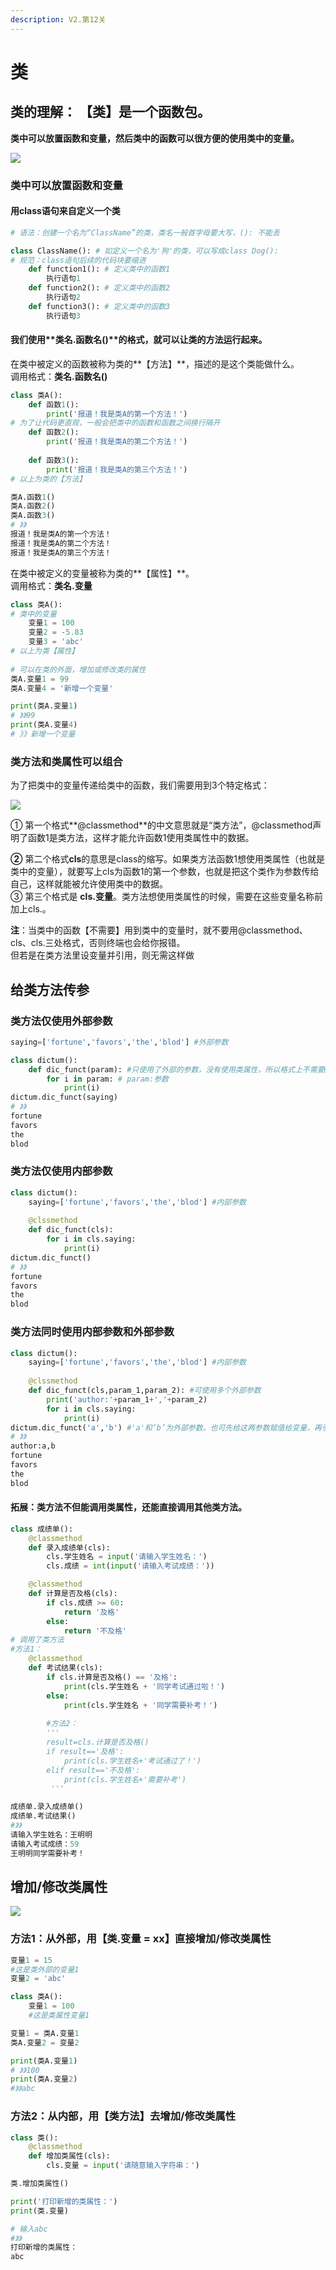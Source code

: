 ```yaml
---
description: V2.第12关
---
```


# 类

## **类的理解**： **【类】是一个函数包。**

**类中可以放置函数和变量，然后类中的函数可以很方便的使用类中的变量。**

![](../.gitbook/assets/image.png)

### **类中可以放置函数和变量**

#### 用class语句来自定义一个类

```python
# 语法：创建一个名为“ClassName”的类，类名一般首字母要大写，(): 不能丢   

class ClassName(): # 如定义一个名为'狗'的类，可以写成class Dog():
# 规范：class语句后续的代码块要缩进  
    def function1(): # 定义类中的函数1
        执行语句1
    def function2(): # 定义类中的函数2
        执行语句2
    def function3(): # 定义类中的函数3
        执行语句3
```



#### 我们使用**类名.函数名\(\)**的格式，就可以让类的方法运行起来。

在类中被定义的函数被称为类的**【方法】**，描述的是这个类能做什么。  
调用格式：**类名.函数名\(\)**

```python
class 类A():
    def 函数1():
        print('报道！我是类A的第一个方法！')
# 为了让代码更直观，一般会把类中的函数和函数之间换行隔开        
    def 函数2():
        print('报道！我是类A的第二个方法！')
        
    def 函数3():
        print('报道！我是类A的第三个方法！')
# 以上为类的【方法】        

类A.函数1()
类A.函数2()
类A.函数3()
# 》》
报道！我是类A的第一个方法！
报道！我是类A的第二个方法！
报道！我是类A的第三个方法！

```

在类中被定义的变量被称为类的**【属性】**。  
调用格式：**类名.变量**

```python
class 类A():
# 类中的变量
    变量1 = 100
    变量2 = -5.83
    变量3 = 'abc'
# 以上为类【属性】
        
# 可以在类的外面，增加或修改类的属性
类A.变量1 = 99
类A.变量4 = '新增一个变量'

print(类A.变量1)
# 》》99
print(类A.变量4)
# 》》新增一个变量
```

### **类方法和类属性可以组合**

为了把类中的变量传递给类中的函数，我们需要用到3个特定格式：

![](../.gitbook/assets/image%20%281%29.png)

① 第一个格式**@classmethod**的中文意思就是“类方法”，@classmethod声明了函数1是类方法，这样才能允许函数1使用类属性中的数据。  
  
**②** 第二个格式**cls**的意思是class的缩写。如果类方法函数1想使用类属性（也就是类中的变量），就要写上cls为函数1的第一个参数，也就是把这个类作为参数传给自己，这样就能被允许使用类中的数据。  
③  第三个格式是 **cls.变量**。类方法想使用类属性的时候，需要在这些变量名称前加上cls.。

**注**：当类中的函数【不需要】用到类中的变量时，就不要用@classmethod、cls、cls.三处格式，否则终端也会给你报错。  
但若是在类方法里设变量并引用，则无需这样做

## 给类方法传参

### 类方法仅使用外部参数

```python
saying=['fortune','favors','the','blod'] #外部参数

class dictum():
    def dic_funct(param): #只使用了外部的参数，没有使用类属性，所以格式上不需要@classmethod和cls
        for i in param: # param:参数
            print(i)
dictum.dic_funct(saying)
# 》》
fortune
favors
the
blod            
```

### 类方法仅使用内部参数

```python
class dictum():
    saying=['fortune','favors','the','blod'] #内部参数
    
    @clssmethod
    def dic_funct(cls): 
        for i in cls.saying: 
            print(i)
dictum.dic_funct()
# 》》
fortune
favors
the
blod         
```

### 类方法同时使用内部参数和外部参数

```python
class dictum():
    saying=['fortune','favors','the','blod'] #内部参数
    
    @clssmethod
    def dic_funct(cls,param_1,param_2): #可使用多个外部参数
        print('author:'+param_1+','+param_2)
        for i in cls.saying: 
            print(i)
dictum.dic_funct('a','b') #'a'和‘b’为外部参数。也可先给这两参数赋值给变量，再引用变量
# 》》
author:a,b
fortune
favors
the
blod         
```

#### 

#### 拓展：类方法不但能调用类属性，还能直接调用其他类方法。

```python
class 成绩单():
    @classmethod
    def 录入成绩单(cls):
        cls.学生姓名 = input('请输入学生姓名：')
        cls.成绩 = int(input('请输入考试成绩：'))

    @classmethod
    def 计算是否及格(cls):
        if cls.成绩 >= 60:
            return '及格'
        else:
            return '不及格'
# 调用了类方法
#方法1：
    @classmethod
    def 考试结果(cls):
        if cls.计算是否及格() == '及格': 
            print(cls.学生姓名 + '同学考试通过啦！')
        else:
            print(cls.学生姓名 + '同学需要补考！')
        
        #方法2：
        '''
        result=cls.计算是否及格()
        if result=='及格':
            print(cls.学生姓名+'考试通过了！')
        elif result=='不及格':
            print(cls.学生姓名+'需要补考')    
         '''   

成绩单.录入成绩单()
成绩单.考试结果()
#》》
请输入学生姓名：王明明
请输入考试成绩：59
王明明同学需要补考！
```

## 增加/修改类属性

![](../.gitbook/assets/image%20%283%29.png)

### 方法1：从外部，用【类.变量 = xx】直接增加/修改类属性

```python
变量1 = 15
#这是类外部的变量1
变量2 = 'abc'

class 类A():
    变量1 = 100
    #这是类属性变量1

变量1 = 类A.变量1
类A.变量2 = 变量2

print(类A.变量1)
# 》》100
print(类A.变量2)
#》》abc
```

### 方法2：从内部，用【类方法】去增加/修改类属性

```python
class 类():
    @classmethod
    def 增加类属性(cls): 
        cls.变量 = input('请随意输入字符串：')

类.增加类属性()

print('打印新增的类属性：')
print(类.变量)

# 输入abc
#》》
打印新增的类属性：
abc
```




